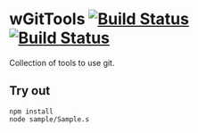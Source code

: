 
# wGitTools [![Build Status](https://travis-ci.org/Wandalen/wGitTools.svg?branch=master)](https://travis-ci.org/Wandalen/wGitTools) [![Build Status](https://ci.appveyor.com/api/projects/status/github/Wandalen/wabstractgraph)](https://ci.appveyor.com/project/Wandalen/wabstractgraph)

Collection of tools to use git.

## Try out
```
npm install
node sample/Sample.s
```
